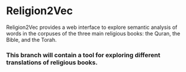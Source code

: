 # Religion2Vec

Religion2Vec provides a web interface to explore semantic analysis of words in the corpuses of the three main religious books: the Quran, the Bible, and the Torah.<br>

### This branch will contain a tool for exploring different translations of religious books.
